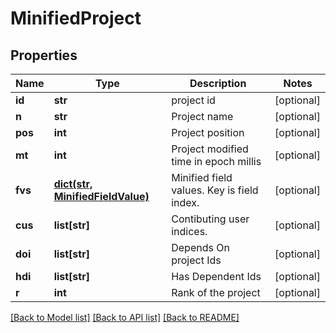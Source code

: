# MinifiedProject

## Properties
Name | Type | Description | Notes
------------ | ------------- | ------------- | -------------
**id** | **str** | project id | [optional] 
**n** | **str** | Project name | [optional] 
**pos** | **int** | Project position | [optional] 
**mt** | **int** | Project modified time in epoch millis | [optional] 
**fvs** | [**dict(str, MinifiedFieldValue)**](MinifiedFieldValue.md) | Minified field values. Key is field index. | [optional] 
**cus** | **list[str]** | Contibuting user indices. | [optional] 
**doi** | **list[str]** | Depends On project Ids | [optional] 
**hdi** | **list[str]** | Has Dependent Ids | [optional] 
**r** | **int** | Rank of the project | [optional] 

[[Back to Model list]](../README.md#documentation-for-models) [[Back to API list]](../README.md#documentation-for-api-endpoints) [[Back to README]](../README.md)


